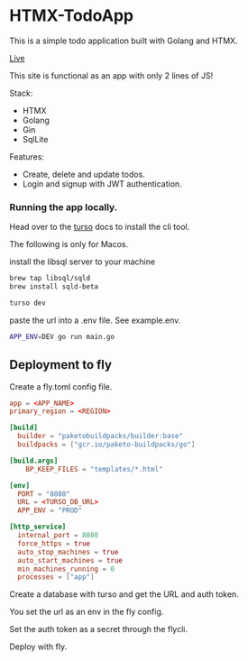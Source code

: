 # HTMX-TodoApp

This is a simple todo application built with Golang and HTMX.

[Live](https://htmx-todo-23.fly.dev/)

This site is functional as an app with only 2 lines of JS!

Stack:
- HTMX
- Golang
- Gin
- SqlLite

Features:
- Create, delete and update todos.
- Login and signup with JWT authentication.

### Running the app locally.

Head over to the [turso](https://docs.turso.tech/) docs to install the cli tool.

The following is only for Macos.

install the libsql server to your machine 
```bash
brew tap libsql/sqld
brew install sqld-beta
```

```bash
turso dev
```

paste the url into a .env file. See example.env.

```bash
APP_ENV=DEV go run main.go
```




## Deployment to fly

Create a fly.toml config file.

```toml
app = <APP_NAME>
primary_region = <REGION>

[build]
  builder = "paketobuildpacks/builder:base"
  buildpacks = ["gcr.io/paketo-buildpacks/go"]

[build.args]
    BP_KEEP_FILES = "templates/*.html"

[env]
  PORT = "8080"
  URL = <TURSO_DB_URL>
  APP_ENV = "PROD"

[http_service]
  internal_port = 8080
  force_https = true
  auto_stop_machines = true
  auto_start_machines = true
  min_machines_running = 0
  processes = ["app"]
```

Create a database with turso and get the URL and auth token.

You set the url as an env in the fly config.

Set the auth token as a secret through the flycli.

Deploy with fly.